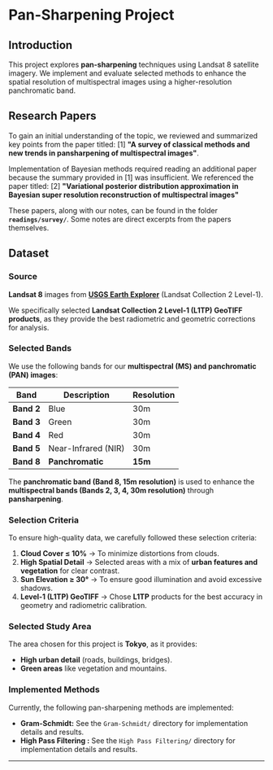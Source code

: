 # Pan-Sharpening Project

## Introduction

This project explores **pan-sharpening** techniques using Landsat 8 satellite imagery. We implement and evaluate selected methods to enhance the spatial resolution of multispectral images using a higher-resolution panchromatic band.

## Research Papers

To gain an initial understanding of the topic, we reviewed and summarized key points from the paper titled:
[1] **"A survey of classical methods and new trends in pansharpening of multispectral images"**.  

Implementation of Bayesian methods required reading an additional paper because the summary provided in [1] was insufficient. We referenced the paper titled:
[2] **"Variational posterior distribution approximation in Bayesian super resolution reconstruction of multispectral images"**

These papers, along with our notes, can be found in the folder **`readings/survey/`**. Some notes are direct excerpts from the papers themselves.

## Dataset

### Source
**Landsat 8** images from **[USGS Earth Explorer](https://earthexplorer.usgs.gov/)** (Landsat Collection 2 Level-1).

We specifically selected **Landsat Collection 2 Level-1 (L1TP) GeoTIFF products**, as they provide the best radiometric and geometric corrections for analysis.

### **Selected Bands**
We use the following bands for our **multispectral (MS) and panchromatic (PAN) images**:  

| **Band** | **Description** | **Resolution** |
|----------|---------------|--------------|
| **Band 2** | Blue | 30m |
| **Band 3** | Green | 30m |
| **Band 4** | Red | 30m |
| **Band 5** | Near-Infrared (NIR) | 30m  |
| **Band 8** | **Panchromatic** | **15m** |

The **panchromatic band (Band 8, 15m resolution)** is used to enhance the **multispectral bands (Bands 2, 3, 4, 30m resolution)** through **pansharpening**.

### **Selection Criteria**  
To ensure high-quality data, we carefully followed these selection criteria:
1. **Cloud Cover ≤ 10%** → To minimize distortions from clouds.
2. **High Spatial Detail** → Selected areas with a mix of **urban features and vegetation** for clear contrast.
3. **Sun Elevation ≥ 30°** → To ensure good illumination and avoid excessive shadows.
4. **Level-1 (L1TP) GeoTIFF** → Chose **L1TP** products for the best accuracy in geometry and radiometric calibration.

### **Selected Study Area**
The area chosen for this project is **Tokyo**, as it provides:
- **High urban detail** (roads, buildings, bridges).
- **Green areas** like vegetation and mountains.

### **Implemented Methods**

Currently, the following pan-sharpening methods are implemented:

-   **Gram-Schmidt:** See the `Gram-Schmidt/` directory for implementation details and results.
-   **High Pass Filtering :** See the `High Pass Filtering/` directory for implementation details and results.
---



